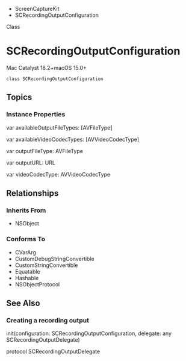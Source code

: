 

- ScreenCaptureKit
-  SCRecordingOutputConfiguration 

Class

# SCRecordingOutputConfiguration

Mac Catalyst 18.2+macOS 15.0+

``` source
class SCRecordingOutputConfiguration
```

## Topics

### Instance Properties

var availableOutputFileTypes: [AVFileType]

var availableVideoCodecTypes: [AVVideoCodecType]

var outputFileType: AVFileType

var outputURL: URL

var videoCodecType: AVVideoCodecType

## Relationships

### Inherits From

- NSObject

### Conforms To

- CVarArg
- CustomDebugStringConvertible
- CustomStringConvertible
- Equatable
- Hashable
- NSObjectProtocol

## See Also

### Creating a recording output

init(configuration: SCRecordingOutputConfiguration, delegate: any SCRecordingOutputDelegate)

protocol SCRecordingOutputDelegate

